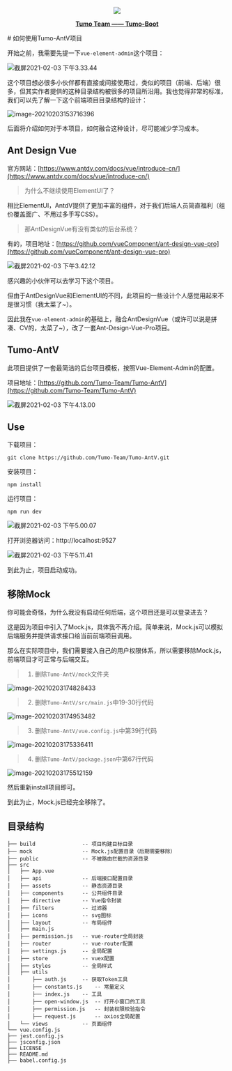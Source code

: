 <p align="center">
    <img src="http://cdn.tycoding.cn/MIK-WxRzP9.png" />
</p>
<p align="center">
    <a href="https://github.com/Tumo-Team" target="_blank">
        <strong>Tumo Team —— Tumo-Boot</strong>
    </a>
</p>
# 如何使用Tumo-AntV项目

开始之前，我需要先提一下`vue-element-admin`这个项目：

![截屏2021-02-03 下午3.33.44](http://cdn.tycoding.cn/20210203153350.png)

这个项目想必很多小伙伴都有直接或间接使用过，类似的项目（前端、后端）很多，但其实作者提供的这种目录结构被很多的项目所沿用。我也觉得非常的标准，我们可以先了解一下这个前端项目目录结构的设计：

![image-20210203153716396](http://cdn.tycoding.cn/20210203153716.png)

后面将介绍如何对于本项目，如何融合这种设计，尽可能减少学习成本。

## Ant Design Vue

官方网站：[https://www.antdv.com/docs/vue/introduce-cn/](https://www.antdv.com/docs/vue/introduce-cn/)

> 为什么不继续使用ElementUI了？

相比ElementUI，AntdV提供了更加丰富的组件，对于我们后端人员简直福利（组价覆盖面广、不用过多手写CSS）。

> 那AntDesignVue有没有类似的后台系统？

有的，项目地址：[https://github.com/vueComponent/ant-design-vue-pro](https://github.com/vueComponent/ant-design-vue-pro)

![截屏2021-02-03 下午3.42.12](http://cdn.tycoding.cn/20210203154218.png)

感兴趣的小伙伴可以去学习下这个项目。

但由于AntDesignVue和ElementUI的不同，此项目的一些设计个人感觉用起来不是很习惯（我太菜了~）。

因此我在`vue-element-admin`的基础上，融合AntDesignVue（或许可以说是拼凑、CV的，太菜了~），改了一套Ant-Design-Vue-Pro项目。

## Tumo-AntV

此项目提供了一套最简洁的后台项目模板，按照Vue-Element-Admin的配置。

项目地址：[https://github.com/Tumo-Team/Tumo-AntV](https://github.com/Tumo-Team/Tumo-AntV)

![截屏2021-02-03 下午4.13.00](http://cdn.tycoding.cn/20210203161305.png)

## Use

下载项目：

```shell
git clone https://github.com/Tumo-Team/Tumo-AntV.git
```

安装项目：

```shell
npm install
```

运行项目：

```shell
npm run dev
```

![截屏2021-02-03 下午5.00.07](http://cdn.tycoding.cn/20210203170016.png)

打开浏览器访问：http://localhost:9527

![截屏2021-02-03 下午5.11.41](http://cdn.tycoding.cn/20210203171147.png)

到此为止，项目启动成功。

## 移除Mock

你可能会奇怪，为什么我没有启动任何后端，这个项目还是可以登录进去？

这是因为项目中引入了Mock.js，具体我不再介绍。简单来说，Mock.js可以模拟后端服务并提供请求接口给当前前端项目调用。

那么在实际项目中，我们需要接入自己的用户权限体系，所以需要移除Mock.js，前端项目才可正常与后端交互。

> 1. 删除`Tumo-AntV/mock`文件夹

![image-20210203174828433](http://cdn.tycoding.cn/20210203174828.png)

> 2. 删除`Tumo-AntV/src/main.js`中19-30行代码

![image-20210203174953482](http://cdn.tycoding.cn/20210203174953.png)

> 3. 删除`Tumo-AntV/vue.config.js`中第39行代码

![image-20210203175336411](http://cdn.tycoding.cn/20210203175336.png)

> 4. 删除`Tumo-AntV/package.json`中第67行代码

![image-20210203175512159](http://cdn.tycoding.cn/20210203175512.png)

然后重新install项目即可。

到此为止，Mock.js已经完全移除了。

## 目录结构

```
├── build				-- 项目构建目标目录
├── mock 				-- Mock.js配置目录（后期需要移除）
├── public				-- 不被路由拦截的资源目录
├── src
│   ├── App.vue
│   ├── api				-- 后端接口配置目录
│   ├── assets			-- 静态资源目录
│   ├── components		-- 公共组件目录
│   ├── directive		-- Vue指令封装
│   ├── filters			-- 过滤器
│   ├── icons			-- svg图标
│   ├── layout			-- 布局组件
│   ├── main.js		
│   ├── permission.js	-- vue-router全局封装
│   ├── router			-- vue-router配置
│   ├── settings.js		-- 全局配置
│   ├── store			-- vuex配置
│   ├── styles			-- 全局样式
│   ├── utils			
│		├── auth.js		-- 获取Token工具
│       ├── constants.js	-- 常量定义
│       ├── index.js	-- 工具
│       ├── open-window.js	-- 打开小窗口的工具 
│       ├── permission.js	-- 封装权限校验指令
│       ├── request.js		-- axios全局配置
│   └── views			-- 页面组件
└── vue.config.js
├── jest.config.js
├── jsconfig.json
├── LICENSE
├── README.md
├── babel.config.js
```

